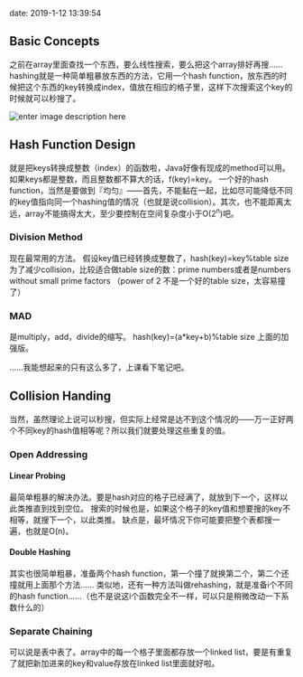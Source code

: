 date: 2019-1-12 13:39:54

## Basic Concepts
之前在array里面查找一个东西，要么线性搜索，要么把这个array排好再搜……
hashing就是一种简单粗暴放东西的方法，它用一个hash function，放东西的时候把这个东西的key转换成index，值放在相应的格子里，这样下次搜索这个key的时候就可以秒搜了。

![enter image description here](https://i.loli.net/2019/01/13/5c3a2aaf801be.png)

## Hash Function Design
就是把keys转换成整数（index）的函数啦，Java好像有现成的method可以用。
如果keys都是整数，而且整数都不算大的话，f(key)=key。
一个好的hash function，当然是要做到『均匀』——首先，不能黏在一起，比如尽可能降低不同的key值指向同一个hashing值的情况（也就是说collision）。其次，也不能距离太远，array不能搞得太大，至少要控制在空间复杂度小于O(2<sup>n</sup>)吧。

### Division Method
现在最常用的方法。
假设key值已经转换成整数了，hash(key)=key%table size
为了减少collision，比较适合做table size的数：prime numbers或者是numbers without small prime factors
（power of 2 不是一个好的table size，太容易撞了）

### MAD
是multiply，add，divide的缩写。
hash(key)=(a*key+b)%table size
上面的加强版。

……我能想起来的只有这么多了，上课看下笔记吧。

## Collision Handing
当然，虽然理论上说可以秒搜，但实际上经常是达不到这个情况的——万一正好两个不同key的hash值相等呢？所以我们就要处理这些重复的值。

### Open Addressing

#### Linear Probing
最简单粗暴的解决办法。要是hash对应的格子已经满了，就放到下一个，这样以此类推直到找到空位。
搜索的时候也是，如果这个格子的key值和想要搜的key不相等，就搜下一个，以此类推。
缺点是，最坏情况下你可能要把整个表都搜一遍，也就是O(n)。

#### Double Hashing
其实也很简单粗暴，准备两个hash function，第一个撞了就换第二个，第二个还撞就用上面那个方法……
类似地，还有一种方法叫做rehashing，就是准备i个不同的hash function……（也不是说这i个函数完全不一样，可以只是稍微改动一下系数什么的）

### Separate Chaining
可以说是表中表了。array中的每一个格子里面都存放一个linked list，要是有重复了就把新加进来的key和value存放在linked list里面就好啦。
